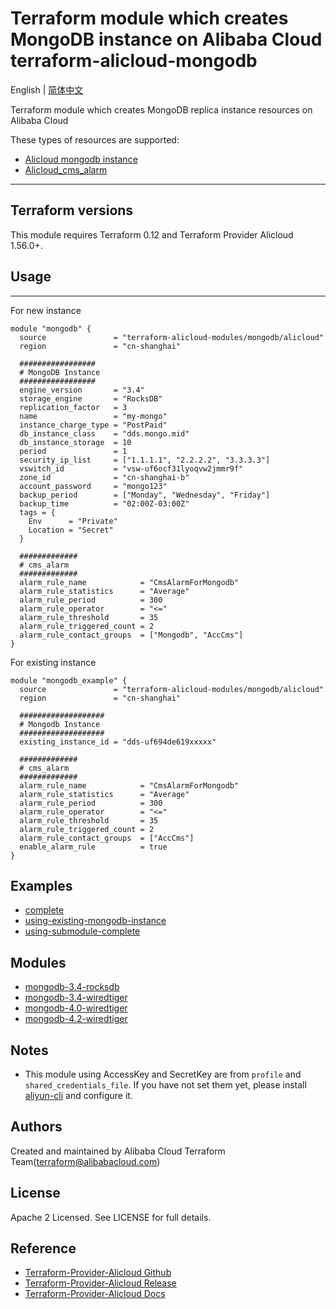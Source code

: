 Terraform module which creates MongoDB instance on Alibaba Cloud  
terraform-alicloud-mongodb
=====================================================================

English | [简体中文](https://github.com/terraform-alicloud-modules/terraform-alicloud-mongodb/blob/master/README-cn.md)

Terraform module which creates MongoDB replica instance resources on Alibaba Cloud

These types of resources are supported:

* [Alicloud mongodb instance](https://www.terraform.io/docs/providers/alicloud/r/mongodb_instance.html)
* [Alicloud_cms_alarm](https://www.terraform.io/docs/providers/alicloud/r/cms_alarm.html)

----------------------

## Terraform versions

This module requires Terraform 0.12 and Terraform Provider Alicloud 1.56.0+.

## Usage
-----

For new instance

```hcl
module "mongodb" {
  source               = "terraform-alicloud-modules/mongodb/alicloud"
  region               = "cn-shanghai"

  #################
  # MongoDB Instance
  #################
  engine_version       = "3.4"
  storage_engine       = "RocksDB"
  replication_factor   = 3
  name                 = "my-mongo"
  instance_charge_type = "PostPaid"
  db_instance_class    = "dds.mongo.mid"
  db_instance_storage  = 10
  period               = 1
  security_ip_list     = ["1.1.1.1", "2.2.2.2", "3.3.3.3"]
  vswitch_id           = "vsw-uf6ocf31lyoqvw2jmmr9f"
  zone_id              = "cn-shanghai-b"
  account_password     = "mongo123"
  backup_period        = ["Monday", "Wednesday", "Friday"]
  backup_time          = "02:00Z-03:00Z"
  tags = {
    Env      = "Private"
    Location = "Secret"
  }

  #############
  # cms_alarm
  #############
  alarm_rule_name            = "CmsAlarmForMongodb"
  alarm_rule_statistics      = "Average"
  alarm_rule_period          = 300
  alarm_rule_operator        = "<="
  alarm_rule_threshold       = 35
  alarm_rule_triggered_count = 2
  alarm_rule_contact_groups  = ["Mongodb", "AccCms"]
}
```

For existing instance

```hcl
module "mongodb_example" {
  source               = "terraform-alicloud-modules/mongodb/alicloud"
  region               = "cn-shanghai"

  ###################
  # Mongodb Instance
  ###################
  existing_instance_id = "dds-uf694de619xxxxx"

  #############
  # cms_alarm
  #############
  alarm_rule_name            = "CmsAlarmForMongodb"
  alarm_rule_statistics      = "Average"
  alarm_rule_period          = 300
  alarm_rule_operator        = "<="
  alarm_rule_threshold       = 35
  alarm_rule_triggered_count = 2
  alarm_rule_contact_groups  = ["AccCms"]
  enable_alarm_rule          = true
}
```

## Examples

* [complete](https://github.com/terraform-alicloud-modules/terraform-alicloud-mongodb/tree/master/examples/complete)
* [using-existing-mongodb-instance](https://github.com/terraform-alicloud-modules/terraform-alicloud-mongodb/tree/master/examples/using-existing-mongocb-instance)
* [using-submodule-complete](https://github.com/terraform-alicloud-modules/terraform-alicloud-mongodb/tree/master/examples/using-submodule-complete)

## Modules

* [mongodb-3.4-rocksdb](https://github.com/terraform-alicloud-modules/terraform-alicloud-mongodb/tree/master/modules/mongodb-3.4-rocksdb)
* [mongodb-3.4-wiredtiger](https://github.com/terraform-alicloud-modules/terraform-alicloud-mongodb/tree/master/modules/mongodb-3.4-wiredtiger)
* [mongodb-4.0-wiredtiger](https://github.com/terraform-alicloud-modules/terraform-alicloud-mongodb/tree/master/modules/mongodb-4.0-wiredtiger)
* [mongodb-4.2-wiredtiger](https://github.com/terraform-alicloud-modules/terraform-alicloud-mongodb/tree/master/modules/mongodb-4.2-wiredtiger)

## Notes

* This module using AccessKey and SecretKey are from `profile` and `shared_credentials_file`.
If you have not set them yet, please install [aliyun-cli](https://github.com/aliyun/aliyun-cli#installation) and configure it.


Authors
---------
Created and maintained by Alibaba Cloud Terraform Team(terraform@alibabacloud.com)

License
----
Apache 2 Licensed. See LICENSE for full details.

Reference
---------
* [Terraform-Provider-Alicloud Github](https://github.com/terraform-providers/terraform-provider-alicloud)
* [Terraform-Provider-Alicloud Release](https://releases.hashicorp.com/terraform-provider-alicloud/)
* [Terraform-Provider-Alicloud Docs](https://www.terraform.io/docs/providers/alicloud/index.html)
